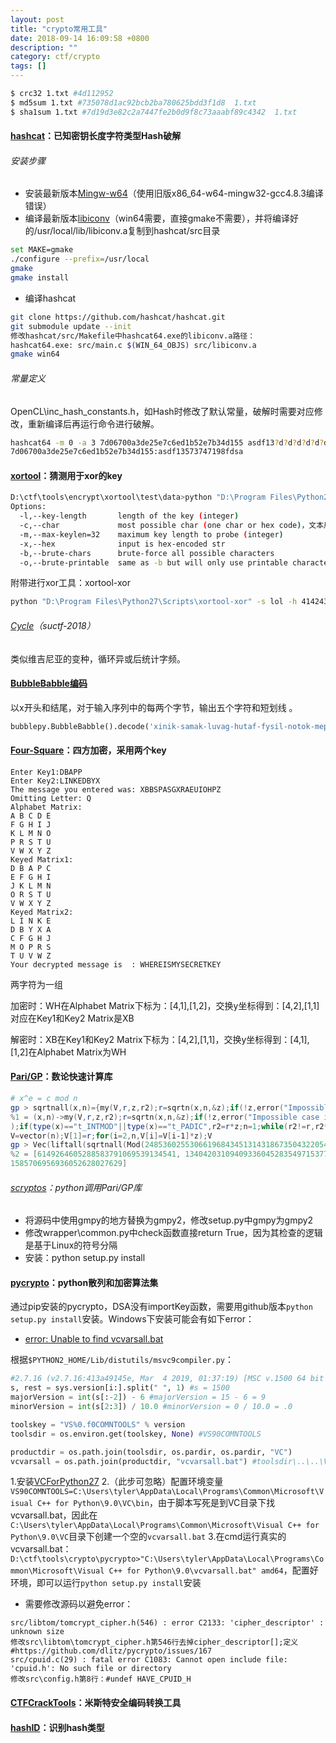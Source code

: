 ```yaml
---
layout: post
title: "crypto常用工具"
date: 2018-09-14 16:09:58 +0800
description: ""
category: ctf/crypto
tags: []
---
```


```sh
$ crc32 1.txt #4d112952
$ md5sum 1.txt #735078d1ac92bcb2ba780625bdd3f1d8  1.txt
$ sha1sum 1.txt #7d19d3e82c2a7447fe2b0d9f8c73aaabf89c4342  1.txt
```

#### [hashcat](https://github.com/hashcat/hashcat)：已知密钥长度字符类型Hash破解

###### 安装步骤

- 安装最新版本[Mingw-w64](http://mingw-w64.org/doku.php/download)（使用旧版x86_64-w64-mingw32-gcc4.8.3编译错误）
- 编译最新版本[libiconv](http://www.gnu.org/software/libiconv/)（win64需要，直接gmake不需要），并将编译好的/usr/local/lib/libiconv.a复制到hashcat/src目录

```sh
set MAKE=gmake
./configure --prefix=/usr/local
gmake
gmake install
```

- 编译hashcat

```sh
git clone https://github.com/hashcat/hashcat.git
git submodule update --init
修改hashcat/src/Makefile中hashcat64.exe的libiconv.a路径：
hashcat64.exe: src/main.c $(WIN_64_OBJS) src/libiconv.a
gmake win64
```

###### 常量定义

OpenCL\inc_hash_constants.h，如Hash时修改了默认常量，破解时需要对应修改，重新编译后再运行命令进行破解。

```sh
hashcat64 -m 0 -a 3 7d06700a3de25e7c6ed1b52e7b34d155 asdf13?d?d?d?d?d?d?d?d?dfdsa --force
7d06700a3de25e7c6ed1b52e7b34d155:asdf13573747198fdsa
```

#### [xortool](https://github.com/hellman/xortool)：猜测用于xor的key

```sh
D:\ctf\tools\encrypt\xortool\test\data>python "D:\Program Files\Python27\Scripts\xortool" tool_xored -c 20 [-l length] #如果python路径不带空格，可以直接运行xortool
Options:
  -l,--key-length       length of the key (integer)
  -c,--char             most possible char (one char or hex code)，文本用20，binary用00
  -m,--max-keylen=32    maximum key length to probe (integer)
  -x,--hex              input is hex-encoded str
  -b,--brute-chars      brute-force all possible characters
  -o,--brute-printable  same as -b but will only use printable characters for keys
```

附带进行xor工具：xortool-xor

```sh
python "D:\Program Files\Python27\Scripts\xortool-xor" -s lol -h 414243 -r imthekey -f /etc/passwd #对四种形式的内容进行xor操作
```

###### [Cycle](https://findneo.github.io/180527suctf/#Cycle)（suctf-2018）

类似维吉尼亚的变种，循环异或后统计字频。

#### [BubbleBabble编码](https://www.wisegeek.com/what-is-bubble-babble.htm)

以x开头和结尾，对于输入序列中的每两个字节，输出五个字符和短划线 。

```python
bubblepy.BubbleBabble().decode('xinik-samak-luvag-hutaf-fysil-notok-mepek-vanyh-zipef-hilok-detok-damif-cusol-fezyx') #flag{Ev3ry7hing_i5_bubb13s}
```

#### [Four-Square](https://github.com/rayschu/Four-Square)：四方加密，采用两个key

```
Enter Key1:DBAPP
Enter Key2:LINKEDBYX
The message you entered was: XBBSPASGXRAEUIOHPZ
Omitting Letter: Q
Alphabet Matrix:
A B C D E
F G H I J
K L M N O
P R S T U
V W X Y Z
Keyed Matrix1:
D B A P C
E F G H I
J K L M N
O R S T U
V W X Y Z
Keyed Matrix2:
L I N K E
D B Y X A
C F G H J
M O P R S
T U V W Z
Your decrypted message is  : WHEREISMYSECRETKEY
```

两字符为一组

加密时：WH在Alphabet Matrix下标为：[4,1],[1,2]，交换y坐标得到：[4,2],[1,1]对应在Key1和Key2 Matrix是XB

解密时：XB在Key1和Key2 Matrix下标为：[4,2],[1,1]，交换y坐标得到：[4,1],[1,2]在Alphabet Matrix为WH

#### [Pari/GP](http://pari.math.u-bordeaux.fr/)：数论快速计算库

```powershell
# x^e = c mod n
gp > sqrtnall(x,n)={my(V,r,z,r2);r=sqrtn(x,n,&z);if(!z,error("Impossible case in sqrtn"));if(type(x)=="t_INTMOD"||type(x)=="t_PADIC",r2 = r*z;n=1;while(r2!=r,r2*=z;n++));V=vector(n);V[1]=r;for(i=2,n,V[i]=V[i-1]*z);V}
%1 = (x,n)->my(V,r,z,r2);r=sqrtn(x,n,&z);if(!z,error("Impossible case in sqrtn")
);if(type(x)=="t_INTMOD"||type(x)=="t_PADIC",r2=r*z;n=1;while(r2!=r,r2*=z;n++));
V=vector(n);V[1]=r;for(i=2,n,V[i]=V[i-1]*z);V
gp > Vec(liftall(sqrtnall(Mod(2485360255306619684345131431867350432205477625621366642887752720125176463993839766742234027524, 32581479300404876772405716877547), 3)))
%2 = [6149264605288583791069539134541, 13404203109409336045283549715377, 1302801
1585706956936052628027629]
```

###### [scryptos](https://github.com/scryptos/scryptoslib)：python调用Pari/GP库

- 将源码中使用gmpy的地方替换为gmpy2，修改setup.py中gmpy为gmpy2
- 修改wrapper\common.py中check函数直接return True，因为其检查的逻辑是基于Linux的符号分隔
- 安装：python setup.py install

#### [pycrypto](https://github.com/dlitz/pycrypto)：python散列和加密算法集

通过pip安装的pycrypto，DSA没有importKey函数，需要用github版本`python setup.py install`安装。Windows下安装可能会有如下error：

- [error: Unable to find vcvarsall.bat](https://stackoverflow.com/questions/19830942/pip-install-gives-error-unable-to-find-vcvarsall-bat)

根据`$PYTHON2_HOME/Lib/distutils/msvc9compiler.py`：

```python
#2.7.16 (v2.7.16:413a49145e, Mar  4 2019, 01:37:19) [MSC v.1500 64 bit (AMD64)]
s, rest = sys.version[i:].split(" ", 1) #s = 1500
majorVersion = int(s[:-2]) - 6 #majorVersion = 15 - 6 = 9
minorVersion = int(s[2:3]) / 10.0 #minorVersion = 0 / 10.0 = .0

toolskey = "VS%0.f0COMNTOOLS" % version
toolsdir = os.environ.get(toolskey, None) #VS90COMNTOOLS

productdir = os.path.join(toolsdir, os.pardir, os.pardir, "VC")
vcvarsall = os.path.join(productdir, "vcvarsall.bat") #toolsdir\..\..\VC\vcvarsall.bat
```

1.安装[VCForPython27](https://www.microsoft.com/en-us/download/details.aspx?id=44266)
2.（此步可忽略）配置环境变量`VS90COMNTOOLS=C:\Users\tyler\AppData\Local\Programs\Common\Microsoft\Visual C++ for Python\9.0\VC\bin`，由于脚本写死是到VC目录下找vcvarsall.bat，因此在`C:\Users\tyler\AppData\Local\Programs\Common\Microsoft\Visual C++ for Python\9.0\VC`目录下创建一个空的`vcvarsall.bat`
3.在cmd运行真实的vcvarsall.bat：`D:\ctf\tools\crypto\pycrypto>"C:\Users\tyler\AppData\Local\Programs\Common\Microsoft\Visual C++ for Python\9.0\vcvarsall.bat" amd64`，配置好环境，即可以运行`python setup.py install`安装

- 需要修改源码以避免error：

```shell
src/libtom/tomcrypt_cipher.h(546) : error C2133: 'cipher_descriptor' : unknown size
修改src\libtom\tomcrypt_cipher.h第546行去掉cipher_descriptor[];定义 #https://github.com/dlitz/pycrypto/issues/167
src/cpuid.c(29) : fatal error C1083: Cannot open include file: 'cpuid.h': No such file or directory
修改src\config.h第8行：#undef HAVE_CPUID_H
```

#### [CTFCrackTools](https://github.com/0Chencc/CTFCrackTools)：米斯特安全编码转换工具

#### [hashID](https://github.com/psypanda/hashID)：识别hash类型